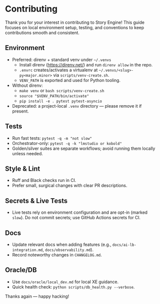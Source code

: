 # Contributing

Thank you for your interest in contributing to Story Engine! This guide focuses on local environment setup, testing, and conventions to keep contributions smooth and consistent.

## Environment

- Preferred: direnv + standard venv under `~/.venvs`
  - Install direnv (https://direnv.net/) and run `direnv allow` in the repo.
  - `.envrc` creates/activates a virtualenv at `~/.venvs/<slug>-py<major.minor>` via `scripts/venv-create.sh`.
  - `VENV_PATH` is exported and used for Python tooling.
- Without direnv:
  - `make venv` or `bash scripts/venv-create.sh`
  - `source "$VENV_PATH/bin/activate"`
  - `pip install -e . pytest pytest-asyncio`
- Deprecated: a project-local `.venv` directory — please remove it if present.

## Tests

- Run fast tests: `pytest -q -m "not slow"`
- Orchestrator-only: `pytest -q -k "lmstudio or kobold"`
- Golden/silver suites are separate workflows; avoid running them locally unless needed.

## Style & Lint

- Ruff and Black checks run in CI.
- Prefer small, surgical changes with clear PR descriptions.

## Secrets & Live Tests

- Live tests rely on environment configuration and are opt-in (marked `slow`). Do not commit secrets; use GitHub Actions secrets for CI.

## Docs

- Update relevant docs when adding features (e.g., `docs/ai-lb-integration.md`, `docs/observability.md`).
- Record noteworthy changes in `CHANGELOG.md`.

## Oracle/DB

- Use `docs/oracle/local_dev.md` for local XE guidance.
- Quick health check: `python scripts/db_health.py --verbose`.

Thanks again — happy hacking!

